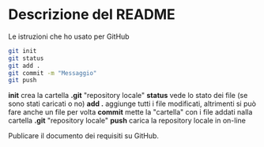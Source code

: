 # Descrizione del README

Le istruzioni che ho usato per GitHub

```bash 
git init 
git status
git add .
git commit -m "Messaggio"
git push
```

**init** crea la cartella **.git** "repository locale"
**status** vede lo stato dei file (se sono stati caricati o no)
**add .** aggiunge tutti i file modificati,  altrimenti si può fare anche un file per volta
**commit** mette la "cartella" con i file addati nalla cartella **.git** "repository locale" 
**push** carica la repository locale in on-line

Publicare il documento dei requisiti su GitHub.